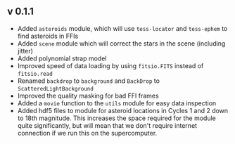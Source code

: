 v 0.1.1
-------

* Added `asteroids` module, which will use `tess-locator` and `tess-ephem` to find asteroids in FFIs
* Added `scene` module which will correct the stars in the scene (including jitter)
* Added polynomial strap model
* Improved speed of data loading by using `fitsio.FITS` instead of `fitsio.read`
* Renamed `backdrop` to `background` and `BackDrop` to `ScatteredLightBackground`
* Improved the quality masking for bad FFI frames
* Added a `movie` function to the `utils` module for easy data inspection
* Added hdf5 files to module for asteroid locations in Cycles 1 and 2 down to 18th magnitude. This increases the space required for the module quite significantly, but will mean that we don't require internet connection if we run this on the supercomputer.
